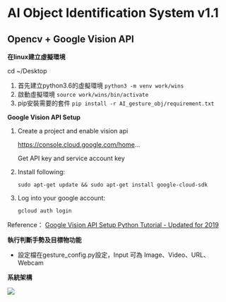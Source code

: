 # AI Object Identification System v1.1
## Opencv + Google Vision API

**在linux建立虛擬環境**

cd ~/Desktop
1. 首先建立python3.6的虛擬環境
  `python3 -m venv work/wins`
2. 啟動虛擬環境
`source work/wins/bin/activate`
3. pip安裝需要的套件
`pip install -r AI_gesture_obj/requirement.txt`

**Google Vision API Setup**

1. Create a project and enable vision api

    https://console.cloud.google.com/home...

    Get API key and service account key

2. Install following:

    `sudo apt-get update && sudo apt-get install google-cloud-sdk`

3. Log into your google account: 

    `gcloud auth login`
    
Reference： [Google Vision API Setup Python Tutorial - Updated for 2019](https://www.youtube.com/watch?v=bHkQb3gnSRA)

**執行判斷手勢及目標物功能**

* 設定檔在gesture_config.py設定，Input 可為 Image、Video、URL、Webcam

**系統架構**

![](https://i.imgur.com/ypUUVZ1.png)






